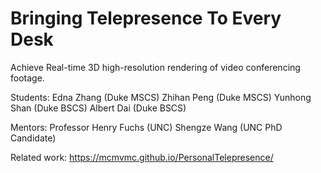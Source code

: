 # Bringing Telepresence To Every Desk

Achieve Real-time 3D high-resolution rendering of video conferencing footage. 

Students: 
Edna Zhang (Duke MSCS)
Zhihan Peng (Duke MSCS)
Yunhong Shan (Duke BSCS)
Albert Dai (Duke BSCS)

Mentors:
Professor Henry Fuchs (UNC)
Shengze Wang (UNC PhD Candidate)

Related work: https://mcmvmc.github.io/PersonalTelepresence/ 
